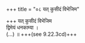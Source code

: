 +++
title = "०८ यत् कुसीदं विभेजिम"

+++
यत् कुसीदं विभेजिम  
द्विमेयं धनकाम्या ।  
(…) ॥ +++(see 9.22.3cd)+++